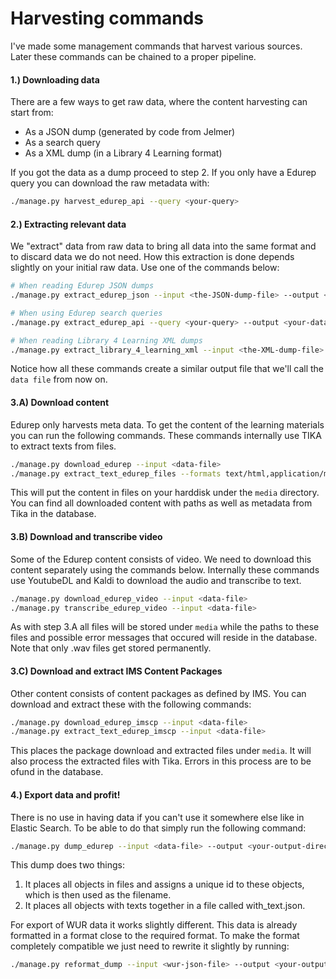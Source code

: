 Harvesting commands
===================

I've made some management commands that harvest various sources.
Later these commands can be chained to a proper pipeline.

#### 1.) Downloading data

There are a few ways to get raw data, where the content harvesting can start from:
- As a JSON dump (generated by code from Jelmer)
- As a search query
- As a XML dump (in a Library 4 Learning format)

If you got the data as a dump proceed to step 2. If you only have a Edurep query you can download the raw metadata with:

```bash
./manage.py harvest_edurep_api --query <your-query>
```

#### 2.) Extracting relevant data

We "extract" data from raw data to bring all data into the same format and to discard data we do not need.
How this extraction is done depends slightly on your initial raw data.
Use one of the commands below:

```bash
# When reading Edurep JSON dumps
./manage.py extract_edurep_json --input <the-JSON-dump-file> --output <your-data-file>

# When using Edurep search queries
./manage.py extract_edurep_api --query <your-query> --output <your-data-file>

# When reading Library 4 Learning XML dumps
./manage.py extract_library_4_learning_xml --input <the-XML-dump-file> --output <your-data-file>

```

Notice how all these commands create a similar output file that we'll call the ```data file``` from now on.

#### 3.A) Download content

Edurep only harvests meta data. To get the content of the learning materials you can run the following commands.
These commands internally use TIKA to extract texts from files.

```bash
./manage.py download_edurep --input <data-file>
./manage.py extract_text_edurep_files --formats text/html,application/msword,application/octet-stream,application/pdf,application/vnd.openxmlformats-officedocument.wordprocessingml.document,vnd.openxmlformats-officedocument.presentationml.presentation  --input <data-file>
```

This will put the content in files on your harddisk under the ```media``` directory. 
You can find all downloaded content with paths as well as metadata from Tika in the database.

#### 3.B) Download and transcribe video

Some of the Edurep content consists of video. We need to download this content separately using the commands below.
Internally these commands use YoutubeDL and Kaldi to download the audio and transcribe to text.

```bash
./manage.py download_edurep_video --input <data-file>
./manage.py transcribe_edurep_video --input <data-file>
```

As with step 3.A all files will be stored under ```media``` while the paths to these files 
and possible error messages that occured will reside in the database.
Note that only .wav files get stored permanently.


#### 3.C) Download and extract IMS Content Packages

Other content consists of content packages as defined by IMS.
You can download and extract these with the following commands:

```bash
./manage.py download_edurep_imscp --input <data-file>
./manage.py extract_text_edurep_imscp --input <data-file>
```

This places the package download and extracted files under ```media```. It will also process the extracted files with Tika.
Errors in this process are to be ofund in the database.

#### 4.) Export data and profit!

There is no use in having data if you can't use it somewhere else like in Elastic Search.
To be able to do that simply run the following command:

```bash
./manage.py dump_edurep --input <data-file> --output <your-output-directory>
```

This dump does two things:
1. It places all objects in files and assigns a unique id to these objects, which is then used as the filename.
2. It places all objects with texts together in a file called with_text.json.

For export of WUR data it works slightly different.
This data is already formatted in a format close to the required format.
To make the format completely compatible we just need to rewrite it slightly by running:

```bash
./manage.py reformat_dump --input <wur-json-file> --output <your-output-directory>
```
